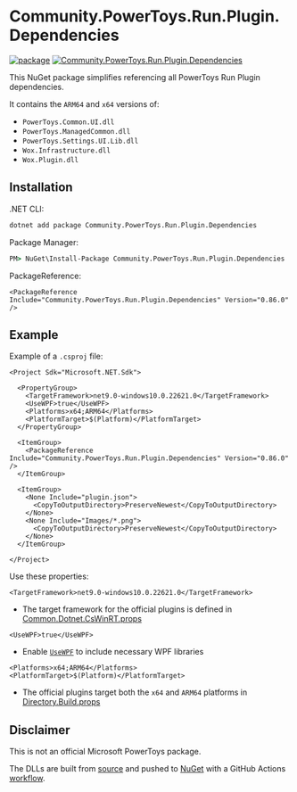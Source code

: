 # Community.PowerToys.Run.Plugin.Dependencies

[![package](https://github.com/hlaueriksson/Community.PowerToys.Run.Plugin.Dependencies/actions/workflows/package.yml/badge.svg)](https://github.com/hlaueriksson/Community.PowerToys.Run.Plugin.Dependencies/actions/workflows/package.yml)
[![Community.PowerToys.Run.Plugin.Dependencies](https://img.shields.io/nuget/v/Community.PowerToys.Run.Plugin.Dependencies.svg?label=Community.PowerToys.Run.Plugin.Dependencies)](https://www.nuget.org/packages/Community.PowerToys.Run.Plugin.Dependencies)

This NuGet package simplifies referencing all PowerToys Run Plugin dependencies.

It contains the `ARM64` and `x64` versions of:

- `PowerToys.Common.UI.dll`
- `PowerToys.ManagedCommon.dll`
- `PowerToys.Settings.UI.Lib.dll`
- `Wox.Infrastructure.dll`
- `Wox.Plugin.dll`

## Installation

.NET CLI:

```cmd
dotnet add package Community.PowerToys.Run.Plugin.Dependencies
```

Package Manager:

```cmd
PM> NuGet\Install-Package Community.PowerToys.Run.Plugin.Dependencies
```

PackageReference:

```csproj
<PackageReference Include="Community.PowerToys.Run.Plugin.Dependencies" Version="0.86.0" />
```

## Example

Example of a `.csproj` file:

```csproj
<Project Sdk="Microsoft.NET.Sdk">

  <PropertyGroup>
    <TargetFramework>net9.0-windows10.0.22621.0</TargetFramework>
    <UseWPF>true</UseWPF>
    <Platforms>x64;ARM64</Platforms>
    <PlatformTarget>$(Platform)</PlatformTarget>
  </PropertyGroup>

  <ItemGroup>
    <PackageReference Include="Community.PowerToys.Run.Plugin.Dependencies" Version="0.86.0" />
  </ItemGroup>

  <ItemGroup>
    <None Include="plugin.json">
      <CopyToOutputDirectory>PreserveNewest</CopyToOutputDirectory>
    </None>
    <None Include="Images/*.png">
      <CopyToOutputDirectory>PreserveNewest</CopyToOutputDirectory>
    </None>
  </ItemGroup>

</Project>
```

Use these properties:

```
<TargetFramework>net9.0-windows10.0.22621.0</TargetFramework>
```

- The target framework for the official plugins is defined in [Common.Dotnet.CsWinRT.props](https://github.com/microsoft/PowerToys/blob/main/src/Common.Dotnet.CsWinRT.props)

```
<UseWPF>true</UseWPF>
```

- Enable [`UseWPF`](https://learn.microsoft.com/en-us/dotnet/core/project-sdk/msbuild-props-desktop#usewpf) to include necessary WPF libraries

```
<Platforms>x64;ARM64</Platforms>
<PlatformTarget>$(Platform)</PlatformTarget>
```

- The official plugins target both the `x64` and `ARM64` platforms in [Directory.Build.props](https://github.com/microsoft/PowerToys/blob/main/Directory.Build.props)

## Disclaimer

This is not an official Microsoft PowerToys package.

The DLLs are built from [source](https://github.com/microsoft/PowerToys) and pushed to [NuGet](https://www.nuget.org/packages/Community.PowerToys.Run.Plugin.Dependencies) with a GitHub Actions [workflow](https://github.com/hlaueriksson/Community.PowerToys.Run.Plugin.Dependencies/actions/workflows/package.yml).
